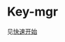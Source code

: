# Key-mgr

见[快速开始](https://gov-doc.readthedocs.io/zh_CN/dev/docs/WeBankBlockchain-Gov-Key/quickstart.html#key-mgr)